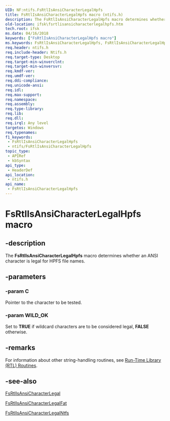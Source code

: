 ```yaml
---
UID: NF:ntifs.FsRtlIsAnsiCharacterLegalHpfs
title: FsRtlIsAnsiCharacterLegalHpfs macro (ntifs.h)
description: The FsRtlIsAnsiCharacterLegalHpfs macro determines whether an ANSI character is legal for HPFS file names.
old-location: ifsk\fsrtlisansicharacterlegalhpfs.htm
tech.root: ifsk
ms.date: 04/16/2018
keywords: ["FsRtlIsAnsiCharacterLegalHpfs macro"]
ms.keywords: FsRtlIsAnsiCharacterLegalHpfs, FsRtlIsAnsiCharacterLegalHpfs function [Installable File System Drivers], fsrtlref_063585f7-66ed-427f-aaea-c19d9d10fb5c.xml, ifsk.fsrtlisansicharacterlegalhpfs, ntifs/FsRtlIsAnsiCharacterLegalHpfs
req.header: ntifs.h
req.include-header: Ntifs.h
req.target-type: Desktop
req.target-min-winverclnt: 
req.target-min-winversvr: 
req.kmdf-ver: 
req.umdf-ver: 
req.ddi-compliance: 
req.unicode-ansi: 
req.idl: 
req.max-support: 
req.namespace: 
req.assembly: 
req.type-library: 
req.lib: 
req.dll: 
req.irql: Any level
targetos: Windows
req.typenames: 
f1_keywords:
 - FsRtlIsAnsiCharacterLegalHpfs
 - ntifs/FsRtlIsAnsiCharacterLegalHpfs
topic_type:
 - APIRef
 - kbSyntax
api_type:
 - HeaderDef
api_location:
 - ntifs.h
api_name:
 - FsRtlIsAnsiCharacterLegalHpfs
---
```


# FsRtlIsAnsiCharacterLegalHpfs macro


## -description

The <b>FsRtlIsAnsiCharacterLegalHpfs</b> macro determines whether an ANSI character is legal for HPFS file names.

## -parameters

### -param C

<p>Pointer to the character to be tested.</p>

### -param WILD_OK

<p>Set to <b>TRUE</b> if wildcard characters are to be considered legal, <b>FALSE</b> otherwise.</p>

## -remarks

For information about other string-handling routines, see <a href="/windows-hardware/drivers/ddi/_kernel/#run-time-library-rtl-routines">Run-Time Library (RTL) Routines</a>.

## -see-also

<a href="/windows-hardware/drivers/ddi/ntifs/nf-ntifs-fsrtlisansicharacterlegal">FsRtlIsAnsiCharacterLegal</a>



<a href="/windows-hardware/drivers/ddi/ntifs/nf-ntifs-fsrtlisansicharacterlegalfat">FsRtlIsAnsiCharacterLegalFat</a>



<a href="/windows-hardware/drivers/ddi/ntifs/nf-ntifs-fsrtlisansicharacterlegalntfs">FsRtlIsAnsiCharacterLegalNtfs</a>
